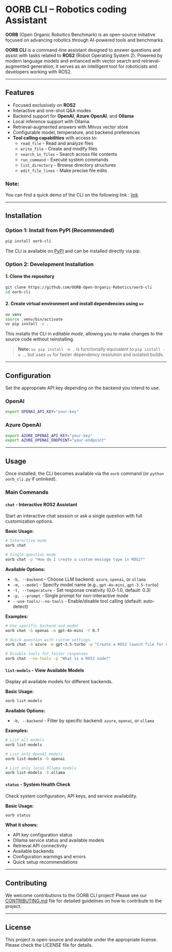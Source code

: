 # OORB CLI – Robotics coding Assistant

**OORB** (Open Organic Robotics Benchmark) is an open-source initiative focused on advancing robotics through AI-powered tools and benchmarks. 

**OORB CLI** is a command-line assistant designed to answer questions and assist with tasks related to **ROS2** (Robot Operating System 2). Powered by modern language models and enhanced with vector search and retrieval-augmented generation, it serves as an intelligent tool for roboticists and developers working with ROS2.

---

## Features

* Focused exclusively on **ROS2**
* Interactive and one-shot Q&A modes
* Backend support for **OpenAI**, **Azure OpenAI**, and **Ollama**
* Local inference support with Ollama
* Retrieval-augmented answers with Milvus vector store
* Configurable model, temperature, and backend preferences
* **Tool calling capabilities** with access to:
  - `read_file` - Read and analyze files
  - `write_file` - Create and modify files
  - `search_in_files` - Search across file contents
  - `run_command` - Execute system commands
  - `list_directory` - Browse directory structures
  - `edit_file_lines` - Make precise file edits

### Note: 
You can find a quick demo of the CLI on the following link : [link](https://youtu.be/6o50YBeWZ04)


---


## Installation

### Option 1: Install from PyPI (Recommended)

```bash
pip install oorb-cli
```

The CLI is available on [PyPI](https://pypi.org/project/oorb-cli/) and can be installed directly via pip.

### Option 2: Development Installation

#### 1. Clone the repository

```bash
git clone https://github.com/OORB-Open-Organic-Robotics/oorb-cli
cd oorb-cli
```

#### 2. Create virtual environment and install dependencies using `uv`

```bash
uv venv
source .venv/bin/activate
uv pip install -e .
```

This installs the CLI in *editable mode*, allowing you to make changes to the source code without reinstalling.

> **Note:** `uv pip install -e .` is functionally equivalent to `pip install -e .`, but uses `uv` for faster dependency resolution and isolated builds.

---

## Configuration

Set the appropriate API key depending on the backend you intend to use.

### OpenAI

```bash
export OPENAI_API_KEY="your-key"
```

### Azure OpenAI

```bash
export AZURE_OPENAI_API_KEY="your-key"
export AZURE_OPENAI_ENDPOINT="your-endpoint"
```

---

## Usage

Once installed, the CLI becomes available via the `oorb` command (or `python oorb_cli.py` if unlinked).

### Main Commands

#### `chat` - Interactive ROS2 Assistant

Start an interactive chat session or ask a single question with full customization options.

**Basic Usage:**
```bash
# Interactive mode
oorb chat

# Single question mode
oorb chat -p "How do I create a custom message type in ROS2?"
```

**Available Options:**
- `-b, --backend` - Choose LLM backend: `azure`, `openai`, or `ollama`
- `-m, --model` - Specify model name (e.g., `gpt-4o-mini`, `gpt-3.5-turbo`)
- `-t, --temperature` - Set response creativity (0.0-1.0, default: 0.3)
- `-p, --prompt` - Single prompt for non-interactive mode
- `--use-tools/--no-tools` - Enable/disable tool calling (default: auto-detect)

**Examples:**
```bash
# Use specific backend and model
oorb chat -b openai -m gpt-4o-mini -t 0.7

# Quick question with custom settings
oorb chat -b azure -m gpt-3.5-turbo -p "Create a ROS2 launch file for navigation"

# Disable tools for faster responses
oorb chat --no-tools -p "What is a ROS2 node?"
```

#### `list-models` - View Available Models

Display all available models for different backends.

**Basic Usage:**
```bash
oorb list-models
```

**Available Options:**
- `-b, --backend` - Filter by specific backend: `azure`, `openai`, or `ollama`

**Examples:**
```bash
# List all models
oorb list-models

# List only OpenAI models
oorb list-models -b openai

# List only local Ollama models
oorb list-models -b ollama
```

#### `status` - System Health Check

Check system configuration, API keys, and service availability.

**Basic Usage:**
```bash
oorb status
```

**What it shows:**
- API key configuration status
- Ollama service status and available models
- Retrieval API connectivity
- Available backends
- Configuration warnings and errors
- Quick setup recommendations

---

## Contributing

We welcome contributions to the OORB CLI project! Please see our [CONTRIBUTING.md](CONTRIBUTING.md) file for detailed guidelines on how to contribute to the project.

---

## License

This project is open-source and available under the appropriate license. Please check the LICENSE file for details.
